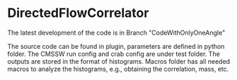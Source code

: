 # DirectedFlowCorrelator
The latest development of the code is in Branch "CodeWithOnlyOneAngle"

The source code can be found in plugin, parameters are defined in python folder. 
The CMSSW run config and crab config are under test folder.
The outputs are stored in the format of histograms. 
Macros folder has all needed macros to analyze the histograms, e.g., obtaining the correlation, mass, etc.
